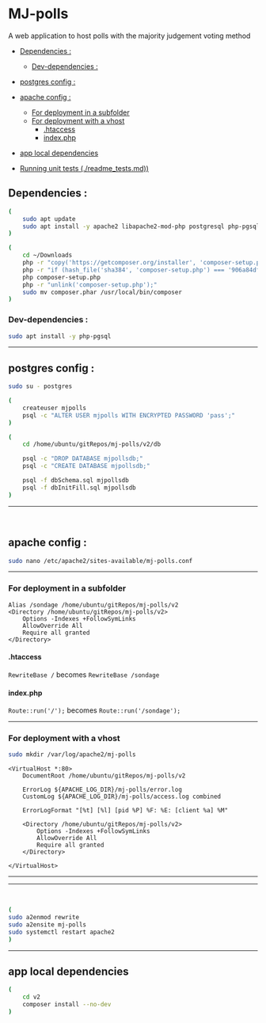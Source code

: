 
# MJ-polls

A web application to host polls with the majority judgement voting method

- [Dependencies :](#dependencies)
    - [Dev-dependencies :](#dev-dependencies)
- [postgres config :](#postgres-config)
- [apache config :](#apache-config)
    - [For deployment in a subfolder](#for-deployment-in-a-subfolder)
    - [For deployment with a vhost](#for-deployment-with-a-vhost)
        - [.htaccess](#htaccess)
        - [index.php](#indexphp)
- [app local dependencies](#app-local-dependencies)


- [Running unit tests (./readme_tests.md))](./readme_tests.md)

## Dependencies :

```bash
(
    sudo apt update
    sudo apt install -y apache2 libapache2-mod-php postgresql php-pgsql
)
```

```bash
(
    cd ~/Downloads
    php -r "copy('https://getcomposer.org/installer', 'composer-setup.php');"
    php -r "if (hash_file('sha384', 'composer-setup.php') === '906a84df04cea2aa72f40b5f787e49f22d4c2f19492ac310e8cba5b96ac8b64115ac402c8cd292b8a03482574915d1a8') { echo 'Installer verified'; } else { echo 'Installer corrupt'; unlink('composer-setup.php'); } echo PHP_EOL;"
    php composer-setup.php
    php -r "unlink('composer-setup.php');"
    sudo mv composer.phar /usr/local/bin/composer
)
```

### Dev-dependencies :

```bash
sudo apt install -y php-pgsql
```

<hr>

## postgres config :

```bash
sudo su - postgres
```

```bash
(
    createuser mjpolls
    psql -c "ALTER USER mjpolls WITH ENCRYPTED PASSWORD 'pass';"
)
``` 

```bash
(
    cd /home/ubuntu/gitRepos/mj-polls/v2/db

    psql -c "DROP DATABASE mjpollsdb;"
    psql -c "CREATE DATABASE mjpollsdb;"

    psql -f dbSchema.sql mjpollsdb
    psql -f dbInitFill.sql mjpollsdb
)
```
<hr>
<br>

## apache config :

```bash
sudo nano /etc/apache2/sites-available/mj-polls.conf
```

<hr>

### For deployment in a subfolder

```
Alias /sondage /home/ubuntu/gitRepos/mj-polls/v2
<Directory /home/ubuntu/gitRepos/mj-polls/v2>
    Options -Indexes +FollowSymLinks
    AllowOverride All
    Require all granted
</Directory>
```

#### .htaccess

`RewriteBase /` becomes `RewriteBase /sondage`

#### index.php

`Route::run('/');` becomes `Route::run('/sondage');`

<hr>

### For deployment with a vhost

```bash
sudo mkdir /var/log/apache2/mj-polls
```

```
<VirtualHost *:80>
    DocumentRoot /home/ubuntu/gitRepos/mj-polls/v2

    ErrorLog ${APACHE_LOG_DIR}/mj-polls/error.log
    CustomLog ${APACHE_LOG_DIR}/mj-polls/access.log combined

    ErrorLogFormat "[%t] [%l] [pid %P] %F: %E: [client %a] %M"

    <Directory /home/ubuntu/gitRepos/mj-polls/v2>
        Options -Indexes +FollowSymLinks
        AllowOverride All
        Require all granted
    </Directory>

</VirtualHost>
```


<hr>
<hr>
<br>

```bash
(
sudo a2enmod rewrite
sudo a2ensite mj-polls
sudo systemctl restart apache2
)
```

<hr>

## app local dependencies

```bash
(
    cd v2
    composer install --no-dev
)
```


